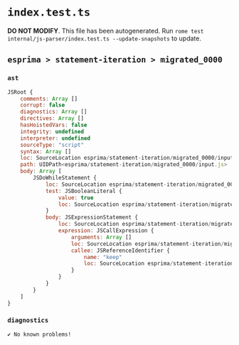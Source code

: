 # `index.test.ts`

**DO NOT MODIFY**. This file has been autogenerated. Run `rome test internal/js-parser/index.test.ts --update-snapshots` to update.

## `esprima > statement-iteration > migrated_0000`

### `ast`

```javascript
JSRoot {
	comments: Array []
	corrupt: false
	diagnostics: Array []
	directives: Array []
	hasHoistedVars: false
	integrity: undefined
	interpreter: undefined
	sourceType: "script"
	syntax: Array []
	loc: SourceLocation esprima/statement-iteration/migrated_0000/input.js 1:0-2:0
	path: UIDPath<esprima/statement-iteration/migrated_0000/input.js>
	body: Array [
		JSDoWhileStatement {
			loc: SourceLocation esprima/statement-iteration/migrated_0000/input.js 1:0-1:23
			test: JSBooleanLiteral {
				value: true
				loc: SourceLocation esprima/statement-iteration/migrated_0000/input.js 1:18-1:22
			}
			body: JSExpressionStatement {
				loc: SourceLocation esprima/statement-iteration/migrated_0000/input.js 1:3-1:10
				expression: JSCallExpression {
					arguments: Array []
					loc: SourceLocation esprima/statement-iteration/migrated_0000/input.js 1:3-1:9
					callee: JSReferenceIdentifier {
						name: "keep"
						loc: SourceLocation esprima/statement-iteration/migrated_0000/input.js 1:3-1:7 (keep)
					}
				}
			}
		}
	]
}
```

### `diagnostics`

```
✔ No known problems!

```
